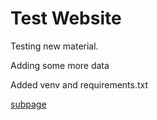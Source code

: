 # Test Website

Testing new material.

Adding some more data

Added venv and requirements.txt

[subpage](#subpage.md)

